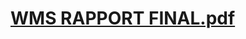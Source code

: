 # [WMS RAPPORT FINAL.pdf](https://github.com/AllaHind/WmsApp-FrontEnd/files/9004854/WMS.RAPPORT.FINAL.pdf)
